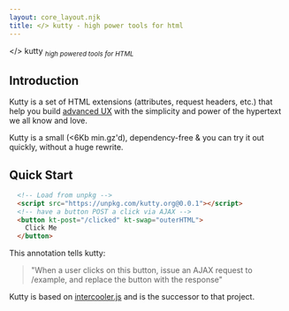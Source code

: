 ```yaml
---
layout: core_layout.njk
title: </> kutty - high power tools for html
---
```


<div class="dark-hero" kt-add-class="appear">
  <span class="logo dark">&lt;<a>/</a>&gt; k<a>u</a>tty</span>
  <sub><i>high powered tools for HTML</i></sub>
</div>

<div class="c">

## Introduction

Kutty is a set of HTML extensions (attributes, request headers, etc.) that help you build 
[advanced UX](/demo) with the simplicity and power of the hypertext we all know and love. 

Kutty is a small (<6Kb min.gz'd), dependency-free & you can try it out quickly, without a huge rewrite.

## Quick Start

``` html
  <!-- Load from unpkg -->
  <script src="https://unpkg.com/kutty.org@0.0.1"></script>
  <!-- have a button POST a click via AJAX -->
  <button kt-post="/clicked" kt-swap="outerHTML">
    Click Me
  </button>
```

This annotation tells kutty:

> "When a user clicks on this button, issue an AJAX request to /example, and replace the button with the response"

Kutty is based on [intercooler.js](http://intercoolerjs.org) and is the successor to that project.

</div>